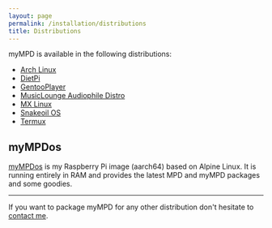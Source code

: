 ```yaml
---
layout: page
permalink: /installation/distributions
title: Distributions
---
```


myMPD is available in the following distributions:

- [Arch Linux](https://archlinux.org/packages/?q=mympd)
- [DietPi](https://dietpi.com/)
- [GentooPlayer](http://gentooplayer.com/)
- [MusicLounge Audiophile Distro](https://linuxaudiofoundation.org)
- [MX Linux](https://mxlinux.org/)
- [Snakeoil OS](https://www.snakeoil-os.net/)
- [Termux](https://termux.com/)

## myMPDos

[myMPDos](https://github.com/jcorporation/myMPDos) is my Raspberry Pi image (aarch64) based on Alpine Linux. It is running entirely in RAM and provides the latest MPD and myMPD packages and some goodies.

---

If you want to package myMPD for any other distribution don't hesitate to [contact me](https://github.com/jcorporation).
